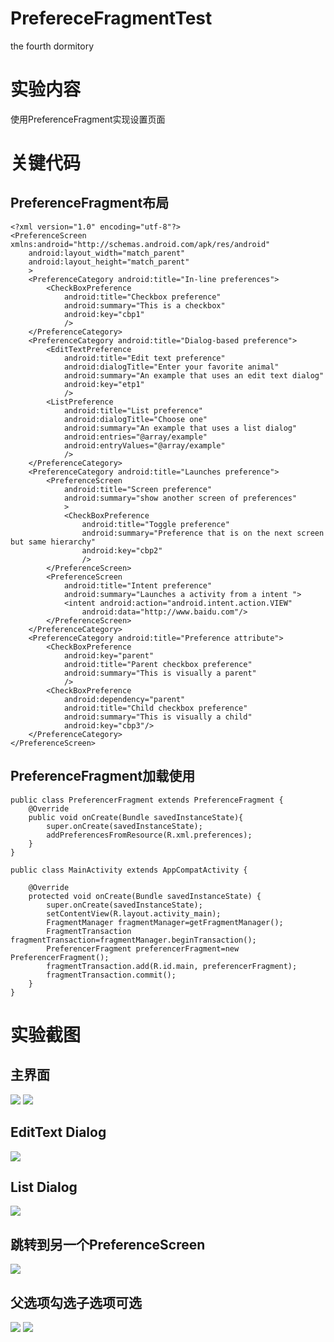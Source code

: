 # PrefereceFragmentTest
the fourth dormitory
# 实验内容
使用PreferenceFragment实现设置页面
# 关键代码
## PreferenceFragment布局
```
<?xml version="1.0" encoding="utf-8"?>
<PreferenceScreen xmlns:android="http://schemas.android.com/apk/res/android"
    android:layout_width="match_parent"
    android:layout_height="match_parent"
    >
    <PreferenceCategory android:title="In-line preferences">
        <CheckBoxPreference
            android:title="Checkbox preference"
            android:summary="This is a checkbox"
            android:key="cbp1"
            />
    </PreferenceCategory>
    <PreferenceCategory android:title="Dialog-based preference">
        <EditTextPreference
            android:title="Edit text preference"
            android:dialogTitle="Enter your favorite animal"
            android:summary="An example that uses an edit text dialog"
            android:key="etp1"
            />
        <ListPreference
            android:title="List preference"
            android:dialogTitle="Choose one"
            android:summary="An example that uses a list dialog"
            android:entries="@array/example"
            android:entryValues="@array/example"
            />
    </PreferenceCategory>
    <PreferenceCategory android:title="Launches preference">
        <PreferenceScreen
            android:title="Screen preference"
            android:summary="show another screen of preferences"
            >
            <CheckBoxPreference
                android:title="Toggle preference"
                android:summary="Preference that is on the next screen but same hierarchy"
                android:key="cbp2"
                />
        </PreferenceScreen>
        <PreferenceScreen
            android:title="Intent preference"
            android:summary="Launches a activity from a intent ">
            <intent android:action="android.intent.action.VIEW"
                android:data="http://www.baidu.com"/>
        </PreferenceScreen>
    </PreferenceCategory>
    <PreferenceCategory android:title="Preference attribute">
        <CheckBoxPreference
            android:key="parent"
            android:title="Parent checkbox preference"
            android:summary="This is visually a parent"
            />
        <CheckBoxPreference
            android:dependency="parent"
            android:title="Child checkbox preference"
            android:summary="This is visually a child"
            android:key="cbp3"/>
    </PreferenceCategory>
</PreferenceScreen>

```
## PreferenceFragment加载使用
```
public class PreferencerFragment extends PreferenceFragment {
    @Override
    public void onCreate(Bundle savedInstanceState){
        super.onCreate(savedInstanceState);
        addPreferencesFromResource(R.xml.preferences);
    }
}
```
```
public class MainActivity extends AppCompatActivity {

    @Override
    protected void onCreate(Bundle savedInstanceState) {
        super.onCreate(savedInstanceState);
        setContentView(R.layout.activity_main);
        FragmentManager fragmentManager=getFragmentManager();
        FragmentTransaction fragmentTransaction=fragmentManager.beginTransaction();
        PreferencerFragment preferencerFragment=new PreferencerFragment();
        fragmentTransaction.add(R.id.main, preferencerFragment);
        fragmentTransaction.commit();
    }
}
```
# 实验截图
## 主界面
![](https://github.com/smartflowers/PrefereceFragmentTest/blob/master/pictures/generalperspect1.jpg)
![](https://github.com/smartflowers/PrefereceFragmentTest/blob/master/pictures/generalperspect2.jpg)
## EditText Dialog
![](https://github.com/smartflowers/PrefereceFragmentTest/blob/master/pictures/editdialog.jpg)
## List Dialog
![](https://github.com/smartflowers/PrefereceFragmentTest/blob/master/pictures/listdialog.jpg)
## 跳转到另一个PreferenceScreen
![](https://github.com/smartflowers/PrefereceFragmentTest/blob/c27563d18da70ca943dfd6712197cf5ff905ff9a/pictures/jump.jpg)
## 父选项勾选子选项可选
![](https://github.com/smartflowers/PrefereceFragmentTest/blob/master/pictures/dependencyinit.jpg)
![](https://github.com/smartflowers/PrefereceFragmentTest/blob/master/pictures/dependencychange.jpg)
